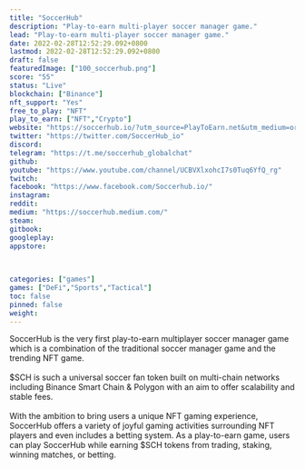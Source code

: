 ```yaml
---
title: "SoccerHub"
description: "Play-to-earn multi-player soccer manager game."
lead: "Play-to-earn multi-player soccer manager game."
date: 2022-02-28T12:52:29.092+0800
lastmod: 2022-02-28T12:52:29.092+0800
draft: false
featuredImage: ["100_soccerhub.png"]
score: "55"
status: "Live"
blockchain: ["Binance"]
nft_support: "Yes"
free_to_play: "NFT"
play_to_earn: ["NFT","Crypto"]
website: "https://soccerhub.io/?utm_source=PlayToEarn.net&utm_medium=organic&utm_campaign=gamepage"
twitter: "https://twitter.com/SoccerHub_io"
discord: 
telegram: "https://t.me/soccerhub_globalchat"
github: 
youtube: "https://www.youtube.com/channel/UCBVXlxohcI7s0Tuq6YfQ_rg"
twitch: 
facebook: "https://www.facebook.com/Soccerhub.io/"
instagram: 
reddit: 
medium: "https://soccerhub.medium.com/"
steam: 
gitbook: 
googleplay: 
appstore: 

  
    
categories: ["games"]
games: ["DeFi","Sports","Tactical"]
toc: false
pinned: false
weight: 
---
```

SoccerHub is the very first play-to-earn multiplayer soccer manager game which is a combination of the traditional soccer manager game and the trending NFT game.<br> <br> $SCH is such a universal soccer fan token built on multi-chain networks including Binance Smart Chain &amp; Polygon with an aim to offer scalability and stable fees.<br> <br> With the ambition to bring users a unique NFT gaming experience, SoccerHub offers a variety of joyful gaming activities surrounding NFT players and even includes a betting system. As a play-to-earn game, users can play SoccerHub while earning $SCH tokens from trading, staking, winning matches, or betting.